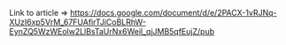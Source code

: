 Link to article => https://docs.google.com/document/d/e/2PACX-1vRJNq-XUzI6xp5VrM_67FUAfirTJiCoBLRhW-EynZQ5WzWEolw2LlBsTaUrNx6Weil_qjJMB5qfEujZ/pub
